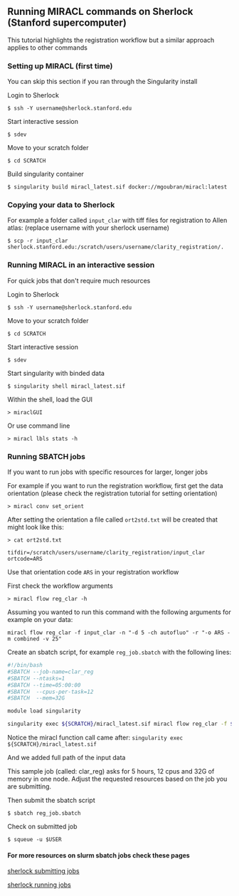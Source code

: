## Running MIRACL commands on Sherlock (Stanford supercomputer)

This tutorial highlights the registration workflow but 
a similar approach applies to other commands 

### Setting up MIRACL (first time) 
You can skip this section if you ran through the Singularity install

Login to Sherlock

    $ ssh -Y username@sherlock.stanford.edu

Start interactive session

    $ sdev

Move to your scratch folder

    $ cd SCRATCH

Build singularity container 

    $ singularity build miracl_latest.sif docker://mgoubran/miracl:latest

### Copying your data to Sherlock 
For example a folder called `input_clar` with tiff files for registration to Allen atlas:
(replace username with your sherlock username)
    
    $ scp -r input_clar sherlock.stanford.edu:/scratch/users/username/clarity_registration/.

### Running MIRACL in an interactive session
For quick jobs that don't require much resources

Login to Sherlock

    $ ssh -Y username@sherlock.stanford.edu

Move to your scratch folder

    $ cd SCRATCH

Start interactive session

    $ sdev
    
 Start singularity with binded data

    $ singularity shell miracl_latest.sif

Within the shell, load the GUI  

	> miraclGUI

Or use command line

    > miracl lbls stats -h

### Running SBATCH jobs
If you want to run jobs with specific resources for larger, longer jobs

For example if you want to run the registration workflow, first get the data orientation 
(please check the registration tutorial for setting orientation)

    > miracl conv set_orient

After setting the orientation a file called ``ort2std.txt`` will be created that might look like this:

    > cat ort2std.txt

```text
tifdir=/scratch/users/username/clarity_registration/input_clar
ortcode=ARS
```

Use that orientation code `ARS` in your registration workflow 

First check the workflow arguments

    > miracl flow reg_clar -h

Assuming you wanted to run this command with the following arguments for example on your data:

    miracl flow reg_clar -f input_clar -n "-d 5 -ch autofluo" -r "-o ARS -m combined -v 25"

Create an sbatch script, for example `reg_job.sbatch` with the following lines:

```bash
#!/bin/bash
#SBATCH --job-name=clar_reg
#SBATCH --ntasks=1
#SBATCH --time=05:00:00
#SBATCH  --cpus-per-task=12
#SBATCH  --mem=32G

module load singularity

singularity exec ${SCRATCH}/miracl_latest.sif miracl flow reg_clar -f ${SCRATCH}/clarity_registration/input_clar -n "-d 5 -ch autofluo" -r "-o ARS -m combined -v 25"

```

Notice the miracl function call came after: `singularity exec ${SCRATCH}/miracl_latest.sif`

And we added full path of the input data

This sample job (called: clar_reg) asks for 5 hours, 12 cpus and 32G of memory in one node.
Adjust the requested resources based on the job you are submitting.

Then submit the sbatch script

    $ sbatch reg_job.sbatch

Check on submitted job

    $ squeue -u $USER
    
    
#### For more resources on slurm sbatch jobs check these pages

[sherlock submitting jobs](https://www.sherlock.stanford.edu/docs/getting-started/submitting/)

[sherlock running jobs](https://www.sherlock.stanford.edu/docs/user-guide/running-jobs/)
